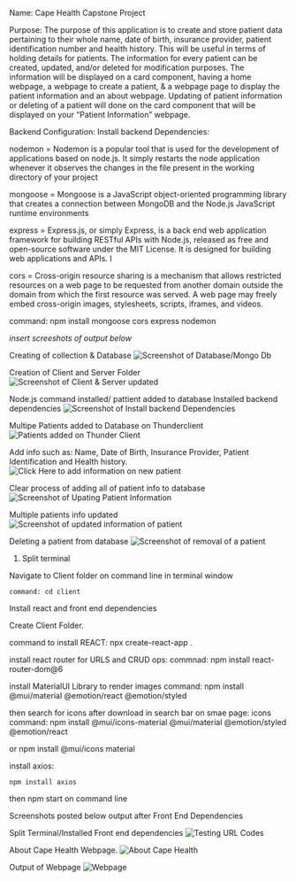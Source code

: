 Name: Cape Health Capstone Project

Purpose: 
The purpose of this application is to create and store patient data pertaining to their whole name, date of birth, insurance provider, patient identification number and health history. This will be useful in terms of holding details for patients. The information for every patient can be created, updated, and/or deleted for modification purposes. The information will be displayed on a card component, having a home webpage, a webpage to create a patient, & a webpage page to display the patient information and an about webpage. Updating of patient information or deleting of a patient will done on the card component that will be displayed on your “Patient Information” webpage.

Backend Configuration:
Install backend Dependencies:

nodemon = Nodemon is a popular tool that is used for the development of applications based on node.js. It simply restarts the node application whenever it observes the changes in the file present in the working directory of your project

mongoose = Mongoose is a JavaScript object-oriented programming library that creates a connection between MongoDB and the Node.js JavaScript runtime environments

express = Express.js, or simply Express, is a back end web application framework for building RESTful APIs with Node.js, released as free and open-source software under the MIT License. It is designed for building web applications and APIs. I

cors = Cross-origin resource sharing is a mechanism that allows restricted resources on a web page to be requested from another domain outside the domain from which the first resource was served. A web page may freely embed cross-origin images, stylesheets, scripts, iframes, and videos.


command: npm install mongoose cors express nodemon


*insert screeshots of output below*



Creating of collection & Database
![Screenshot of Database/Mongo Db](src/images/Screenshot%20step%20uno.png)

Creation of Client and Server Folder
![Screenshot of Client & Server updated ](src/images/Screenshot%20step%20dos.png)

Node.js command installed/ pattient added to database
Installed backend dependencies
![Screenshot of Install backend Dependencies](src/images/Screenshot%20(1).png)

Multipe Patients added to Database on Thunderclient
![Patients added on Thunder Client](src/images/Screenshot%20(3).png)

Add info such as: Name, Date of Birth, Insurance Provider, Patient Identification and Health history.
![Click Here to add information on new patient](src/images/Screenshot%20(6).png)

Clear process of adding all of patient info to database
![Screenshot of Upating Patient Information](src/images/Screenshot%20(4).png)


Multiple patients info updated
![Screenshot of updated information of patient](src/images/Screenshot%20(5).png)


Deleting a patient from database
![Screenshot of removal of a patient](src/images/Screenshot%20patient%20sucessfully%20deleted%20.png)



1. Split terminal

Navigate to Client folder on command line in terminal window

    command: cd client

Install react and front end dependencies

Create Client Folder. 

command to install REACT: npx create-react-app .

install react router for URLS and CRUD ops: 
commnad: npm install react-router-dom@6

install MaterialUI Library to render images
command: npm install @mui/material @emotion/react @emotion/styled

then search for icons after download in search bar on smae page:
icons command: 
npm install @mui/icons-material @mui/material @emotion/styled @emotion/react

or npm install @mui/icons material

install axios: 

    npm install axios

then npm start on command line

Screenshots posted below output after Front End Dependencies

Split Terminal/Installed Front end dependencies
![Testing URL Codes](src/images/Screenshot%20(testing%20url%20codes).png)

About Cape Health Webpage.
![About Cape Health](src/images/Screenshot%20(9).png)

Output of Webpage
![Webpage](client/src/images/output%20of%20webpage.png)